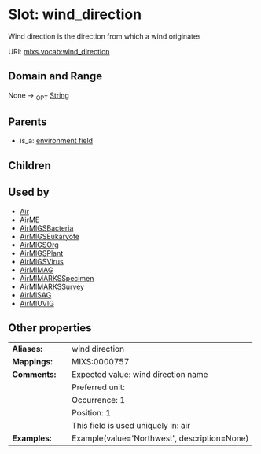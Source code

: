 
# Slot: wind_direction


Wind direction is the direction from which a wind originates

URI: [mixs.vocab:wind_direction](https://w3id.org/mixs/vocab/wind_direction)


## Domain and Range

None ->  <sub>OPT</sub> [String](types/String.md)

## Parents

 *  is_a: [environment field](environment_field.md)

## Children


## Used by

 * [Air](Air.md)
 * [AirME](AirME.md)
 * [AirMIGSBacteria](AirMIGSBacteria.md)
 * [AirMIGSEukaryote](AirMIGSEukaryote.md)
 * [AirMIGSOrg](AirMIGSOrg.md)
 * [AirMIGSPlant](AirMIGSPlant.md)
 * [AirMIGSVirus](AirMIGSVirus.md)
 * [AirMIMAG](AirMIMAG.md)
 * [AirMIMARKSSpecimen](AirMIMARKSSpecimen.md)
 * [AirMIMARKSSurvey](AirMIMARKSSurvey.md)
 * [AirMISAG](AirMISAG.md)
 * [AirMIUVIG](AirMIUVIG.md)

## Other properties

|  |  |  |
| --- | --- | --- |
| **Aliases:** | | wind direction |
| **Mappings:** | | MIXS:0000757 |
| **Comments:** | | Expected value: wind direction name |
|  | | Preferred unit:  |
|  | | Occurrence: 1 |
|  | | Position: 1 |
|  | | This field is used uniquely in: air |
| **Examples:** | | Example(value='Northwest', description=None) |

